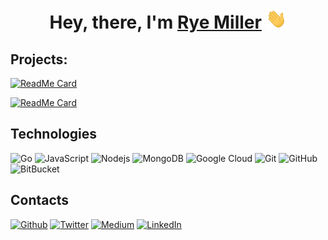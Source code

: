 <h1 align="center">Hey, there, I'm <a href="https://www.ryemiller.io/" target="_blank">Rye Miller</a> <img src="https://github.com/iods/iods/raw/develop/img/hello.gif" height="32" /></h1>

## Projects:

[![ReadMe Card](https://github-readme-stats.vercel.app/api/pin/?username=iods&repo=go-datafile)](https://github.com/iods/go-datafile)

[![ReadMe Card](https://github-readme-stats.vercel.app/api/pin/?username=iods&repo=go-calendar)](https://github.com/iods/go-calendar)

## Technologies

![Go](https://img.shields.io/badge/-Go-white?style=flat-square&logo=go)
![JavaScript](https://img.shields.io/badge/-JavaScript-black?style=flat-square&logo=javascript)
![Nodejs](https://img.shields.io/badge/-Nodejs-black?style=flat-square&logo=Node.js)
![MongoDB](https://img.shields.io/badge/-MongoDB-black?style=flat-square&logo=mongodb)
![Google Cloud](https://img.shields.io/badge/Google%20Cloud-black?style=flat-square&logo=google-cloud)
![Git](https://img.shields.io/badge/-Git-black?style=flat-square&logo=git)
![GitHub](https://img.shields.io/badge/-GitHub-181717?style=flat-square&logo=github)
![BitBucket](https://img.shields.io/badge/-BitBucket-darkblue?style=flat-square&logo=bitbucket)


## Contacts
<p>
  <a href="https://github.com/iods" target="_blank"><img alt="Github" src="https://img.shields.io/badge/GitHub-%2312100E.svg?&style=for-the-badge&logo=Github&logoColor=white" /></a>
  <a href="https://twitter.com/ryemiller" target="_blank"><img alt="Twitter" src="https://img.shields.io/badge/twitter-%231DA1F2.svg?&style=for-the-badge&logo=twitter&logoColor=white" /></a>
  <a href="https://medium.com/@ryemiller" target="_blank"><img alt="Medium" src="https://img.shields.io/badge/medium-%2312100E.svg?&style=for-the-badge&logo=medium&logoColor=white" /></a>
  <a href="https://www.linkedin.com/in/rye-miller-23404252" target="_blank"><img alt="LinkedIn" src="https://img.shields.io/badge/linkedin-%230077B5.svg?&style=for-the-badge&logo=linkedin&logoColor=white" /></a>
</p>
